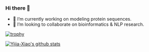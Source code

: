 ### Hi there 👋

<!--
**Yijia-Xiao/Yijia-Xiao** is a ✨ _special_ ✨ repository because its `README.md` (this file) appears on your GitHub profile.

Here are some ideas to get you started:

- 🔭 I’m currently working on ...
- 🌱 I’m currently learning ...
- 👯 I’m looking to collaborate on ...
- 🤔 I’m looking for help with ...
- 💬 Ask me about ...
- 📫 How to reach me: ...
- 😄 Pronouns: ...
- ⚡ Fun fact: ...
-->

- 🔭 I’m currently working on modeling protein sequences.
- 👯 I’m looking to collaborate on bioinformatics & NLP research.

[![trophy](https://github-profile-trophy.vercel.app/?username=Yijia-Xiao&column=7)](https://github.com/Yijia-Xiao)

[![Yijia-Xiao's github stats](https://github-readme-stats.vercel.app/api?username=Yijia-Xiao&show_icons=true)](https://github.com/Yijia-Xiao/)
